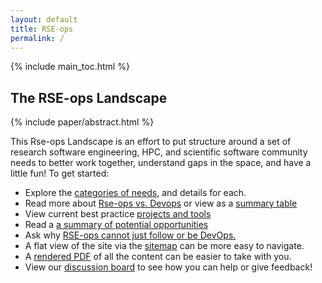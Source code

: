 ```yaml
---
layout: default
title: RSE-ops
permalink: /
---
```


<style>
ul.listing li::marker {
  color: #D2228C
}

ul.listing {
  columns: 2;
  -webkit-columns: 2;
  -moz-columns: 2;
}
</style>


{% include main_toc.html %}

## The RSE-ops Landscape

<div class="card">

{% include paper/abstract.html %}

This Rse-ops Landscape is an effort to put structure around a set of research software engineering, HPC, and scientific software community needs to better work together, understand gaps in the space, and have a little fun! To get started:

<ul>
  <li>Explore the <a href="{{ site.baseurl }}/categories">categories of needs</a>, and details for each.</li>
  <li>Read more about <a href="{{ site.baseurl }}/about">Rse-ops vs. Devops</a> or view as a <a href="{{ site.baseurl }}/categories/summary">summary table</a></li>
  <li>View current best practice <a href="{{ site.baseurl }}/projects">projects and tools</a></li>
  <li>Read a <a href="{{ site.baseurl }}/categories/opportunities">a summary of potential opportunities</a></li>
  <li>Ask why <a href="{{ site.baseurl }}/about/follow-devops">RSE-ops cannot just follow or be DevOps.</a></li>
  <li>A flat view of the site via the <a href="{{ site.baseurl }}/sitemap">sitemap</a> can be more easy to navigate.</li>
  <li>A <a href="{{ site.baseurl }}/src/rse-ops.pdf">rendered PDF</a> of all the content can be easier to take with you.</li>
  <li>View our <a href="https://github.com/rse-ops/landscape/discussions" target="_blank">discussion board</a> to see how you can help or give feedback!</li>
</ul>

</div>
